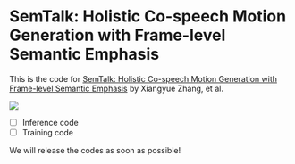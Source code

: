 # SemTalk: Holistic Co-speech Motion Generation with Frame-level Semantic Emphasis

This is the code for [SemTalk: Holistic Co-speech Motion Generation with Frame-level Semantic Emphasis](https://arxiv.org/abs/2412.16563) by Xiangyue Zhang, et al.


![](https://github.com/Xiangyue-Zhang/SemTalk/assets/f1_3.png)


- [ ] Inference code
- [ ] Training code

We will release the codes as soon as possible!
